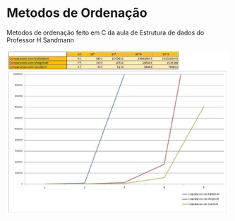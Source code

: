  # Metodos de Ordenação

Metodos de ordenação feito em C da aula de Estrutura de dados do Professor H.Sandmann

![Comparação de metodos](/Comparandometodos.png)
